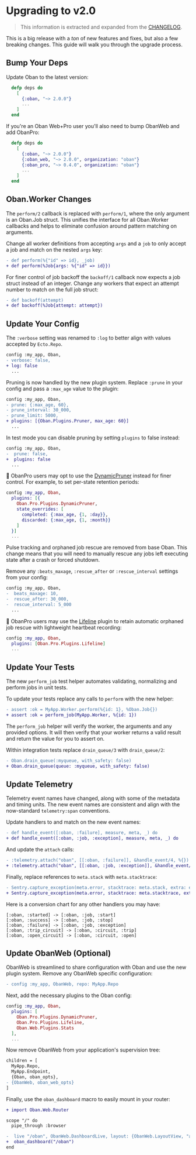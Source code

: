 # Upgrading to v2.0

> This information is extracted and expanded from the [CHANGELOG](changelog.html).

This is a big release with a _ton_ of new features and fixes, but also a few
breaking changes. This guide will walk you through the upgrade process.

## Bump Your Deps

Update Oban to the latest version:

```elixir
  defp deps do
    [
      {:oban, "~> 2.0.0"}
      ...
    ]
  end
```

If you're an Oban Web+Pro user you'll also need to bump ObanWeb and add ObanPro:

```elixir
  defp deps do
    [
      {:oban, "~> 2.0.0"}
      {:oban_web, "~> 2.0.0", organization: "oban"}
      {:oban_pro, "~> 0.4.0", organization: "oban"}
      ...
    ]
  end
```

## Oban.Worker Changes

The `perform/2` callback is replaced with `perform/1`, where the only argument
is an Oban.Job struct. This unifies the interface for all Oban.Worker callbacks
and helps to eliminate confusion around pattern matching on arguments.

Change all worker definitions from accepting `args` and a `job` to only accept a
job and match on the nested `args` key:

```diff
- def perform(%{"id" => id}, _job)
+ def perform(%Job{args: %{"id" => id}})
```

For finer control of job backoff the `backoff/1` callback now expects a job
struct instead of an integer. Change any workers that expect an attempt number
to match on the full job struct:

```diff
- def backoff(attempt)
+ def backoff(%Job{attempt: attempt})
```

## Update Your Config

The `:verbose` setting was renamed to `:log` to better align with values
accepted by `Ecto.Repo`.

```diff
config :my_app, Oban,
- verbose: false,
+ log: false
  ...
```

Pruning is now handled by the new plugin system. Replace `:prune` in your config
and pass a `:max_age` value to the plugin:

```diff
config :my_app, Oban,
- prune: {:max_age, 60},
- prune_interval: 30_000,
- prune_limit: 5000,
+ plugins: [{Oban.Plugins.Pruner, max_age: 60}]
  ...
```

In test mode you can disable pruning by setting `plugins` to false instead:

```diff
config :my_app, Oban,
-  prune: false,
+  plugins: false
  ...
```

🌟 ObanPro users may opt to use the [DynamicPruner](dynamic_pruning.html)
instead for finer control. For example, to set per-state retention periods:

```elixir
config :my_app, Oban,
  plugins: [{
    Oban.Pro.Plugins.DynamicPruner,
    state_overrides: [
      completed: {:max_age, {1, :day}},
      discarded: {:max_age, {1, :month}}
    ]
  }]
  ...
```

Pulse tracking and orphaned job rescue are removed from base Oban. This change
means that you will need to manually rescue any jobs left executing state after
a crash or forced shutdown.

Remove any `:beats_maxage`, `:rescue_after` or `:rescue_interval` settings from
your config:

```diff
config :my_app, Oban,
-  beats_maxage: 10,
-  rescue_after: 30_000,
-  rescue_interval: 5_000
  ...
```

🌟 ObanPro users may use the [Lifeline](lifeline.html) plugin to retain
automatic orphaned job rescue with lightweight heartbeat recording:

```elixir
config :my_app, Oban,
  plugins: [Oban.Pro.Plugins.Lifeline]
  ...
```

## Update Your Tests

The new `perform_job` test helper automates validating, normalizing and
perform jobs in unit tests.

To update your tests replace any calls to `perform` with the new helper:

```diff
- assert :ok = MyApp.Worker.perform(%{id: 1}, %Oban.Job{})
+ assert :ok = perform_job(MyApp.Worker, %{id: 1})
```

The `perform_job` helper will verify the worker, the arguments and any
provided options. It will then verify that your worker returns a valid result
and return the value for you to assert on.

Within integration tests replace `drain_queue/3` with `drain_queue/2`:

```diff
- Oban.drain_queue(:myqueue, with_safety: false)
+ Oban.drain_queue(queue: :myqueue, with_safety: false)
```

## Update Telemetry

Telemetry event names have changed, along with some of the metadata and timing
units. The new event names are consistent and align with the now-standard
`telemetry:span` conventions.

Update handlers to and match on the new event names:

```diff
- def handle_event([:oban, :failure], measure, meta, _) do
+ def handle_event([:oban, :job, :exception], measure, meta, _) do
```

And update the `attach` calls:

```diff
- :telemetry.attach("oban", [[:oban, :failure]], &handle_event/4, %{})
+ :telemetry.attach("oban", [[:oban, :job, :exception]], &handle_event/4, %{})
```

Finally, replace references to `meta.stack` with `meta.stacktrace`:

```diff
- Sentry.capture_exception(meta.error, stacktrace: meta.stack, extra: extra)
+ Sentry.capture_exception(meta.error, stacktrace: meta.stacktrace, extra: extra)
```

Here is a conversion chart for any other handlers you may have:

```text
[:oban, :started] -> [:oban, :job, :start]
[:oban, :success] -> [:oban, :job, :stop]
[:oban, :failure] -> [:oban, :job, :exception]
[:oban, :trip_circuit] -> [:oban, :circuit, :trip]
[:oban, :open_circuit] -> [:oban, :circuit, :open]
```

## Update ObanWeb (Optional)

ObanWeb is streamlined to share configuration with Oban and use the new plugin
system. Remove any ObanWeb specific configuration:

```diff
- config :my_app, ObanWeb, repo: MyApp.Repo
```

Next, add the necessary plugins to the Oban config:

```elixir
config :my_app, Oban,
  plugins: [
    Oban.Pro.Plugins.DynamicPruner,
    Oban.Pro.Plugins.Lifeline,
    Oban.Web.Plugins.Stats
  ],
  ...
```

Now remove ObanWeb from your application's supervision tree:

```diff
children = [
  MyApp.Repo,
  MyApp.Endpoint,
  {Oban, oban_opts},
- {ObanWeb, oban_web_opts}
]
```

Finally, use the `oban_dashboard` macro to easily mount in your router:

```diff
+ import Oban.Web.Router

scope "/" do
  pipe_through :browser

-  live "/oban", ObanWeb.DashboardLive, layout: {ObanWeb.LayoutView, "app.html"}
+  oban_dashboard("/oban")
end
```
